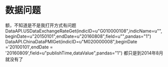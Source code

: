 # 数据问题

额，不知道是不是我打开方式有问题
DataAPI.USDataExchangeRateGet(indicID=u"G010000108",indicName=u"",beginDate=u"20150101",endDate=u"20160808",field=u"",pandas="1")
 DataAPI.ChinaDataPMIGet(indicID=u"M020000008",beginDate ='20100101',endDate = '20160809',field=u"publishTime,dataValue",pandas="1")
 都只是到2014年8月就没有了